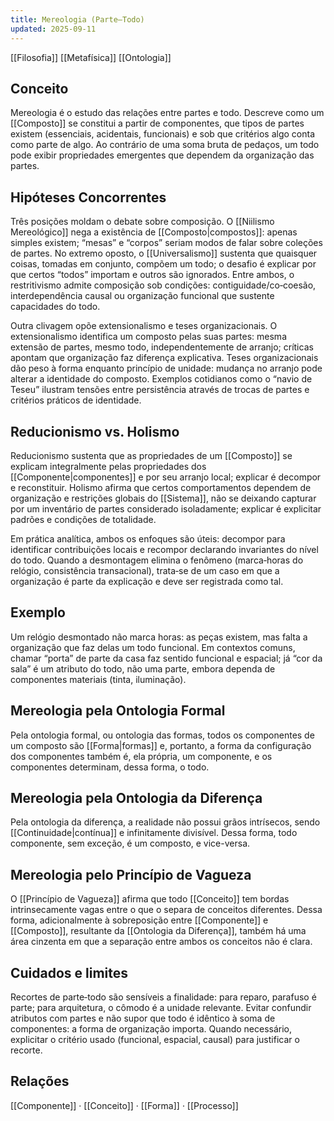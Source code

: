```yaml
---
title: Mereologia (Parte–Todo)
updated: 2025-09-11
---
```

[[Filosofia]] [[Metafísica]] [[Ontologia]]
## Conceito

Mereologia é o estudo das relações entre partes e todo. Descreve como um [[Composto]] se constitui a partir de componentes, que tipos de partes existem (essenciais, acidentais, funcionais) e sob que critérios algo conta como parte de algo. Ao contrário de uma soma bruta de pedaços, um todo pode exibir propriedades emergentes que dependem da organização das partes.

## Hipóteses Concorrentes

Três posições moldam o debate sobre composição. O [[Niilismo Mereológico]] nega a existência de [[Composto|compostos]]: apenas simples existem; “mesas” e “corpos” seriam modos de falar sobre coleções de partes. No extremo oposto, o [[Universalismo]] sustenta que quaisquer coisas, tomadas em conjunto, compõem um todo; o desafio é explicar por que certos “todos” importam e outros são ignorados. Entre ambos, o restritivismo admite composição sob condições: contiguidade/co‑coesão, interdependência causal ou organização funcional que sustente capacidades do todo.

Outra clivagem opõe extensionalismo e teses organizacionais. O extensionalismo identifica um composto pelas suas partes: mesma extensão de partes, mesmo todo, independentemente de arranjo; críticas apontam que organização faz diferença explicativa. Teses organizacionais dão peso à forma enquanto princípio de unidade: mudança no arranjo pode alterar a identidade do composto. Exemplos cotidianos como o “navio de Teseu” ilustram tensões entre persistência através de trocas de partes e critérios práticos de identidade.

## Reducionismo vs. Holismo

Reducionismo sustenta que as propriedades de um [[Composto]] se explicam integralmente pelas propriedades dos [[Componente|componentes]] e por seu arranjo local; explicar é decompor e reconstituir. Holismo afirma que certos comportamentos dependem de organização e restrições globais do [[Sistema]], não se deixando capturar por um inventário de partes considerado isoladamente; explicar é explicitar padrões e condições de totalidade.

Em prática analítica, ambos os enfoques são úteis: decompor para identificar contribuições locais e recompor declarando invariantes do nível do todo. Quando a desmontagem elimina o fenômeno (marca‑horas do relógio, consistência transacional), trata‑se de um caso em que a organização é parte da explicação e deve ser registrada como tal.

## Exemplo

Um relógio desmontado não marca horas: as peças existem, mas falta a organização que faz delas um todo funcional. Em contextos comuns, chamar “porta” de parte da casa faz sentido funcional e espacial; já “cor da sala” é um atributo do todo, não uma parte, embora dependa de componentes materiais (tinta, iluminação).

## Mereologia pela Ontologia Formal

Pela ontologia formal, ou ontologia das formas, todos os componentes de um composto são [[Forma|formas]] e, portanto, a forma da configuração dos componentes também é, ela própria, um componente, e os componentes determinam, dessa forma, o todo.

## Mereologia pela Ontologia da Diferença

Pela ontologia da diferença, a realidade não possui grãos intrísecos, sendo [[Continuidade|contínua]] e infinitamente divisível. Dessa forma, todo componente, sem exceção, é um composto, e vice-versa.

## Mereologia pelo Princípio de Vagueza

O [[Princípio de Vagueza]] afirma que todo [[Conceito]] tem bordas intrinsecamente vagas entre o que o separa de conceitos diferentes. Dessa forma, adicionalmente à sobreposição entre [[Componente]] e [[Composto]], resultante da [[Ontologia da Diferença]], também há uma área cinzenta em que a separação entre ambos os conceitos não é clara.

## Cuidados e limites

Recortes de parte‑todo são sensíveis a finalidade: para reparo, parafuso é parte; para arquitetura, o cômodo é a unidade relevante. Evitar confundir atributos com partes e não supor que todo é idêntico à soma de componentes: a forma de organização importa. Quando necessário, explicitar o critério usado (funcional, espacial, causal) para justificar o recorte.

## Relações
[[Componente]] · [[Conceito]] · [[Forma]] · [[Processo]]
